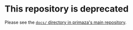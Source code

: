 # This repository is deprecated

Please see the [`docs/` directory in primaza's main repository](https://github.com/primaza/primaza/tree/main/docs/book).
